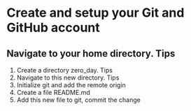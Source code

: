 # Create and setup your Git and GitHub account
## Navigate to your home directory. Tips
1. Create a directory zero_day. Tips
2. Navigate to this new directory. Tips
3. Initialize git and add the remote origin
4. Create a file README.md 
5. Add this new file to git, commit the change 
